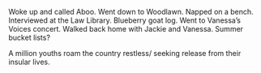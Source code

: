 Woke up and called Aboo. Went down to Woodlawn. Napped on a bench. Interviewed at the Law Library. Blueberry goat log. Went to Vanessa’s Voices concert. Walked back home with Jackie and Vanessa. Summer bucket lists? 

A million youths roam the country restless/ seeking release from their insular lives.
